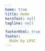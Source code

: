 ```yaml
---
home: true
title: Home
heroText: null
tagline: null

footerHtml: true
footer:
  Made by LPSC
---
```


<script setup>
  import Home from '../../theme/components/Home.vue'
</script>

<Home />